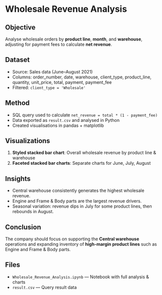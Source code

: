 # Wholesale Revenue Analysis

## Objective
Analyse wholesale orders by **product line**, **month**, and **warehouse**, adjusting for payment fees to calculate **net revenue**.

## Dataset
- Source: Sales data (June–August 2021)
- Columns: order_number, date, warehouse, client_type, product_line, quantity, unit_price, total, payment, payment_fee
- Filtered: `client_type = 'Wholesale'`

## Method
- SQL query used to calculate `net_revenue = total * (1 - payment_fee)`
- Data exported as `result.csv` and analysed in Python
- Created visualisations in pandas + matplotlib

## Visualizations
1. **Styled stacked bar chart**: Overall wholesale revenue by product line & warehouse
2. **Faceted stacked bar charts**: Separate charts for June, July, August

## Insights
- Central warehouse consistently generates the highest wholesale revenue.
- Engine and Frame & Body parts are the largest revenue drivers.
- Seasonal variation: revenue dips in July for some product lines, then rebounds in August.

## Conclusion
The company should focus on supporting the **Central warehouse** operations and expanding inventory of **high-margin product lines** such as Engine and Frame & Body parts.

## Files
- `Wholesale_Revenue_Analysis.ipynb` — Notebook with full analysis & charts
- `result.csv` — Query result data
